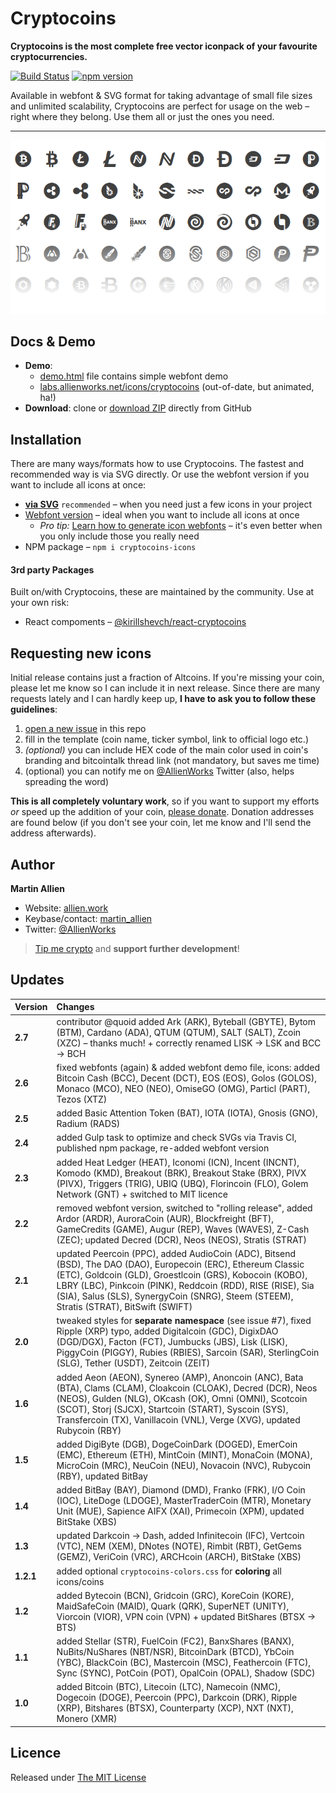 # Cryptocoins

**Cryptocoins is the most complete free vector iconpack of your favourite cryptocurrencies.**

[![Build Status](https://travis-ci.org/allienworks/cryptocoins.svg?branch=master)](https://travis-ci.org/allienworks/cryptocoins)
[![npm version](https://badge.fury.io/js/cryptocoins-icons.svg)](https://badge.fury.io/js/cryptocoins-icons)

Available in webfont & SVG format for taking advantage of small file sizes and unlimited scalability, Cryptocoins are perfect for usage on the web – right where they belong. Use them all or just the ones you need.

----

![Cryptocoins Preview](cryptocoins-preview.png)

## Docs & Demo

* **Demo**:
    - [demo.html](demo.html) file contains simple webfont demo
    - [labs.allienworks.net/icons/cryptocoins](http://labs.allienworks.net/icons/cryptocoins) (out-of-date, but animated, ha!)
* **Download**: clone or [download ZIP](https://github.com/allienworks/cryptocoins/archive/master.zip) directly from GitHub


## Installation

There are many ways/formats how to use Cryptocoins. The fastest and recommended way is via SVG directly. Or use the webfont version if you want to include all icons at once:

* **[via SVG](https://github.com/allienworks/cryptocoins/wiki/SVG-version)** `recommended` – when you need just a few icons in your project
* [Webfont version](https://github.com/allienworks/cryptocoins/wiki/Webfont-version) – ideal when you want to include all icons at once
    - _Pro tip:_ [Learn how to generate icon webfonts](https://allien.work/blog/howto-generate-icon-webfont) – it's even better when you only include those you really need
* NPM package – `npm i cryptocoins-icons`

#### 3rd party Packages

Built on/with Cryptocoins, these are maintained by the community. Use at your own risk:

* React compoments – [@kirillshevch/react-cryptocoins](https://github.com/kirillshevch/react-cryptocoins)


## Requesting new icons

Initial release contains just a fraction of Altcoins. If you're missing your coin, please let me know so I can include it in next release. Since there are many requests lately and I can hardly keep up, **I have to ask you to follow these guidelines**:

1. [open a new issue](https://github.com/allienworks/cryptocoins/issues/new) in this repo
2. fill in the template (coin name, ticker symbol, link to official logo etc.)
3. _(optional)_ you can include HEX code of the main color used in coin's branding and bitcointalk thread link (not mandatory, but saves me time)
4. (optional) you can notify me on [@AllienWorks](https://twitter.com/AllienWorks) Twitter (also, helps spreading the word)

**This is all completely voluntary work**, so if you want to support my efforts _or_ speed up the addition of your coin, [please donate](https://allien.work/donate). Donation addresses are found below (if you don't see your coin, let me know and I'll send the address afterwards).


## Author

**Martin Allien**

* Website: [allien.work](https://allien.work)
* Keybase/contact: [martin_allien](https://keybase.io/martin_allien)
* Twitter: [@AllienWorks](https://twitter.com/AllienWorks)

> [Tip me crypto](https://allien.work/donate) and **support further development**!


## Updates

| Version | Changes |
| :------ | :------ |
| **2.7** | contributor @quoid added Ark (ARK), Byteball (GBYTE), Bytom (BTM), Cardano (ADA), QTUM (QTUM), SALT (SALT), Zcoin (XZC) – thanks much! + correctly renamed LISK → LSK and BCC → BCH |
| **2.6** | fixed webfonts (again) & added webfont demo file, icons: added Bitcoin Cash (BCC), Decent (DCT), EOS (EOS), Golos (GOLOS), Monaco (MCO), NEO (NEO), OmiseGO (OMG), Particl (PART), Tezos (XTZ) |
| **2.5** | added Basic Attention Token (BAT), IOTA (IOTA), Gnosis (GNO), Radium (RADS) |
| **2.4** | added Gulp task to optimize and check SVGs via Travis CI, published npm package, re-added webfont version |
| **2.3** | added Heat Ledger (HEAT), Iconomi (ICN), Incent (INCNT), Komodo (KMD), Breakout (BRK), Breakout Stake (BRX), PIVX (PIVX), Triggers (TRIG), UBIQ (UBQ), Florincoin (FLO), Golem Network (GNT) + switched to MIT licence |
| **2.2** | removed webfont version, switched to "rolling release", added Ardor (ARDR), AuroraCoin (AUR), Blockfreight (BFT), GameCredits (GAME), Augur (REP), Waves (WAVES), Z-Cash (ZEC); updated Decred (DCR), Neos (NEOS), Stratis (STRAT) |
| **2.1** | updated Peercoin (PPC), added AudioCoin (ADC), Bitsend (BSD), The DAO (DAO), Europecoin (ERC), Ethereum Classic (ETC), Goldcoin (GLD), Groestlcoin (GRS), Kobocoin (KOBO), LBRY (LBC), Pinkcoin (PINK), Reddcoin (RDD), RISE (RISE), Sia (SIA), Salus (SLS), SynergyCoin (SNRG), Steem (STEEM), Stratis (STRAT), BitSwift (SWIFT) |
| **2.0** | tweaked styles for **separate namespace** (see issue #7), fixed Ripple (XRP) typo, added Digitalcoin (GDC), DigixDAO (DGD/DGX), Facton (FCT), Jumbucks (JBS), Lisk (LISK), PiggyCoin (PIGGY), Rubies (RBIES), Sarcoin (SAR), SterlingCoin (SLG), Tether (USDT), Zeitcoin (ZEIT) |
| **1.6** | added Aeon (AEON), Synereo (AMP), Anoncoin (ANC), Bata (BTA), Clams (CLAM), Cloakcoin (CLOAK), Decred (DCR), Neos (NEOS), Gulden (NLG), OKcash (OK), Omni (OMNI), Scotcoin (SCOT), Storj (SJCX), Startcoin (START), Syscoin (SYS), Transfercoin (TX), Vanillacoin (VNL), Verge (XVG), updated Rubycoin (RBY) |
| **1.5** | added DigiByte (DGB), DogeCoinDark (DOGED), EmerCoin (EMC), Ethereum (ETH), MintCoin (MINT), MonaCoin (MONA), MicroCoin (MRC), NeuCoin (NEU), Novacoin (NVC), Rubycoin (RBY), updated BitBay |
| **1.4** | added BitBay (BAY), Diamond (DMD), Franko (FRK), I/O Coin (IOC), LiteDoge (LDOGE), MasterTraderCoin (MTR), Monetary Unit (MUE), Sapience AIFX (XAI), Primecoin (XPM), updated BitStake (XBS) |
| **1.3** | updated Darkcoin → Dash, added Infinitecoin (IFC), Vertcoin (VTC), NEM (XEM), DNotes (NOTE), Rimbit (RBT), GetGems (GEMZ), VeriCoin (VRC), ARCHcoin (ARCH), BitStake (XBS) |
| **1.2.1** | added optional `cryptocoins-colors.css` for **coloring** all icons/coins |
| **1.2** | added Bytecoin (BCN), Gridcoin (GRC), KoreCoin (KORE), MaidSafeCoin (MAID), Quark (QRK), SuperNET (UNITY), Viorcoin (VIOR), VPN coin (VPN) + updated BitShares (BTSX → BTS) |
| **1.1** | added Stellar (STR), FuelCoin (FC2), BanxShares (BANX), NuBits/NuShares (NBT/NSR), BitcoinDark (BTCD), YbCoin (YBC), BlackCoin (BC), Mastercoin (MSC), Feathercoin (FTC), Sync (SYNC), PotCoin (POT), OpalCoin (OPAL), Shadow (SDC) |
| **1.0** | added Bitcoin (BTC), Litecoin (LTC), Namecoin (NMC), Dogecoin (DOGE), Peercoin (PPC), Darkcoin (DRK), Ripple (XRP), Bitshares (BTSX), Counterparty (XCP), NXT (NXT), Monero (XMR) |


## Licence

Released under [The MIT License](LICENCE)

